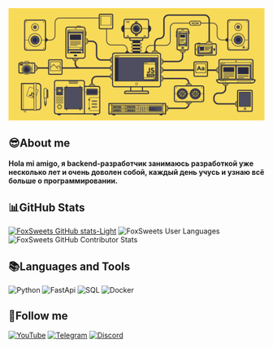 [![Header](https://github.com/FoxSweets/foxsweets/blob/main/assets/profile.gif)](https://www.youtube.com/@FoxSweets)

## 😎About me
#### Hola mi amigo, я backend-разработчик занимаюсь разработкой уже несколько лет и очень доволен собой, каждый день учусь и узнаю всё больше о программировании.

## 📊GitHub Stats
[![FoxSweets GitHub stats-Light](https://github-readme-stats.vercel.app/api?username=FoxSweets&show_icons=true&theme=dracula)](https://github.com/FoxSweets/github-readme-stats)
![FoxSweets User Languages](https://github-readme-stats.vercel.app/api/top-langs/?username=FoxSweets&theme=dracula&hide_border=false&include_all_commits=false&count_private=false&layout=compact)
![FoxSweets GitHub Contributor Stats](https://github-contributor-stats.vercel.app/api?username=FoxSweets&limit=5&theme=dracula&combine_all_yearly_contributions=true)

## 📚Languages and Tools
![Python](https://img.shields.io/badge/-Python-000000?style=for-the-badge&logo=Python&logoColor=0074be)
![FastApi](https://img.shields.io/badge/-FastApi-000000?style=for-the-badge&logo=FastApi&logoColor=038f83)
![SQL](https://img.shields.io/badge/-SQL-000000?style=for-the-badge&logo=PostgreSQL&logoColor=50d3d7)
![Docker](https://img.shields.io/badge/-Docker-000000?style=for-the-badge&logo=Docker&logoColor=2290e6)

## 🎃Follow me
[![YouTube](https://img.shields.io/badge/-Youtube-000000?style=for-the-badge&logo=YouTube&logoColor=FF0000)](https://www.youtube.com/@FoxSweets)
[![Telegram](https://img.shields.io/badge/-Telegram-000000?style=for-the-badge&logo=Telegram&logoColor=27A0D9)](https://t.me/DeviAnteNine)
[![Discord](https://img.shields.io/badge/-Discord-000000?style=for-the-badge&logo=Discord&logoColor=2290e6)](https://discord.com/invite/U59cgYUNwv)